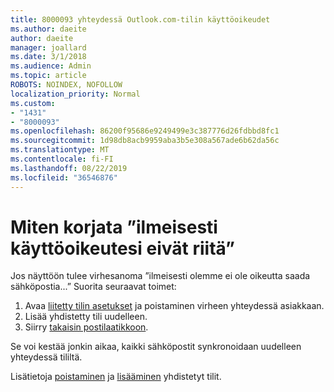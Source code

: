 ```yaml
---
title: 8000093 yhteydessä Outlook.com-tilin käyttöoikeudet
ms.author: daeite
author: daeite
manager: joallard
ms.date: 3/1/2018
ms.audience: Admin
ms.topic: article
ROBOTS: NOINDEX, NOFOLLOW
localization_priority: Normal
ms.custom:
- "1431"
- "8000093"
ms.openlocfilehash: 86200f95686e9249499e3c387776d26fdbbd8fc1
ms.sourcegitcommit: 1d98db8acb9959aba3b5e308a567ade6b62da56c
ms.translationtype: MT
ms.contentlocale: fi-FI
ms.lasthandoff: 08/22/2019
ms.locfileid: "36546876"
---
```

# <a name="how-to-fix-it-looks-like-we-dont-have-permission"></a>Miten korjata ”ilmeisesti käyttöoikeutesi eivät riitä”

Jos näyttöön tulee virhesanoma ”ilmeisesti olemme ei ole oikeutta saada sähköpostia...” Suorita seuraavat toimet:

1. Avaa [liitetty tilin asetukset](https://outlook.live.com/mail/options/mail/accounts) ja poistaminen virheen yhteydessä asiakkaan.
2. Lisää yhdistetty tili uudelleen.
3. Siirry [takaisin postilaatikkoon](https://outlook.live.com/mail/inbox).

Se voi kestää jonkin aikaa, kaikki sähköpostit synkronoidaan uudelleen yhteydessä tililtä.

Lisätietoja [poistaminen](https://support.office.com/article/0b9a6b95-ff1b-46c1-bf60-d6b3b82c5ac8?wt.mc_id=Office_Outlook_com_Alchemy) ja [lisääminen](https://support.office.com/article/c5224df4-5885-4e79-91ba-523aa743f0ba?wt.mc_id=Office_Outlook_com_Alchemy) yhdistetyt tilit.